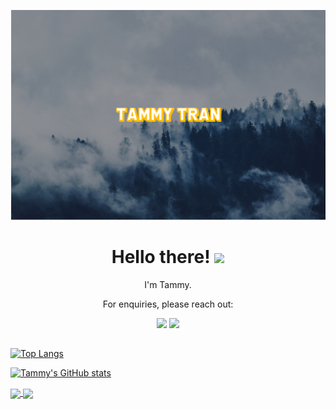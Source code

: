 [![Header](https://github.com/ohoktnt/ohoktnt/blob/main/githubprofile.png "Header")](https://ohoktnt.github.io/)

<h1 align='center'> Hello there! <img src="https://media.tenor.com/images/834bbe5a3c03f8bbaddf12e0f6efd736/tenor.gif" width="50px"></h1>

<p align="center">I'm Tammy.  </p>

<p align="center">For enquiries, please reach out:   </p>

<p align="center"><a href="https://www.linkedin.com/in/tammy-tran-jrdev/"><img src="https://img.shields.io/badge/LinkedIn-0077B5?style=for-the-badge&logo=linkedin&logoColor=white"/></a>
<a href="mailto:tammy.n.tran@gmail.com"> <img src="https://img.shields.io/badge/Gmail-D14836?style=for-the-badge&logo=gmail&logoColor=white"/> </a></p>

##

[![Top Langs](https://github-readme-stats.vercel.app/api/top-langs/?username=ohoktnt&layout=compact&langs_count=10)](https://github.com/ohoktnt/github-readme-stats)

[![Tammy's GitHub stats](https://github-readme-stats.vercel.app/api?username=ohoktnt&show_icons=true&theme=slateorange)](https://github.com/ohoktnt/github-readme-stats)

<a href="https://github.com/ohoktnt/github-readme-stats">
  <img align="center" src="https://github-readme-stats.vercel.app/api/pin/?username=ohoktnt&repo=github-readme-stats" />
</a>
<a href="https://github.com/anuraghazra/convoychat">
  <img align="center" src="https://github-readme-stats.vercel.app/api/pin/?username=anuraghazra&repo=convoychat" />
</a>



<!--
**ohoktnt/ohoktnt** is a ✨ _special_ ✨ repository because its `README.md` (this file) appears on your GitHub profile.

Here are some ideas to get you started:

- 🔭 I’m currently working on ...
- 🌱 I’m currently learning ...
- 👯 I’m looking to collaborate on ...
- 🤔 I’m looking for help with ...
- 💬 Ask me about ...
- 📫 How to reach me: ...
- 😄 Pronouns: ...
- ⚡ Fun fact: ...
-->
